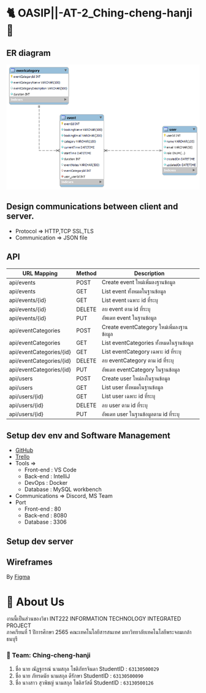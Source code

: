 # 🐈 OASIP||-AT-2_Ching-cheng-hanji 🐁

## ER diagram
![image](./ER_diagram.png)
## Design communications between client and server.

- Protocol => HTTP,TCP SSL,TLS
- Communication => JSON file

## API
| URL Mapping | Method | Description |
|-------------|--------|-------------|
| api/events | POST | Create event ใหม่เพิ่มลงฐานข้อมูล |
| api/events | GET | List event ทั้งหมดในฐานข้อมูล |
| api/events/{id} | GET | List event เฉพาะ id ที่ระบุ |
| api/events/{id} | DELETE | ลบ event ตาม id ที่ระบุ |
| api/events/{id} | PUT | อัพเดท event ในฐานข้อมูล |
| api/eventCategories | POST | Create eventCategory ใหม่เพิ่มลงฐานข้อมูล |
| api/eventCategories | GET | List  eventCategories ทั้งหมดในฐานข้อมูล |
| api/eventCategories/{id} | GET | List eventCategory เฉพาะ id ที่ระบุ |
| api/eventCategories/{id} | DELETE | ลบ eventCategory ตาม id ที่ระบุ |
| api/eventCategories/{id} | PUT | อัพเดท eventCategory ในฐานข้อมูล |
| api/users | POST | Create user ใหม่ลงในฐานข้อมูล |
| api/users | GET | List user ทั้งหมดในฐานข้อมูล |
| api/users/{id} | GET | List user เฉพาะ id ที่ระบุ |
| api/users/{id} | DELETE | ลบ user ตาม id ที่ระบุ |
| api/users/{id} | PUT | อัพเดท user ในฐานข้อมูลตาม id ที่ระบุ |

## Setup dev env and Software Management
- [GitHub](https://github.com/pataradee/Ching-cheng-hanji.git)
- [Trello](https://trello.com/invite/b/tKVIS3xb/06df9e0ddb9fbf59a12d30e4ebe415a9/project-management)
- Tools => 
    - Front-end : VS Code
    - Back-end : IntelliJ
    - DevOps : Docker
    - Database : MySQL workbench
- Communications => Discord, MS Team
- Port
    - Front-end : 80
    - Back-end : 8080
    - Database : 3306

## Setup dev server


## Wireframes
By [Figma](https://www.figma.com/proto/FFu7WiaBwzUe0KrRhRFeNy/Integrated?page-id=0%3A1&node-id=2%3A2&viewport=241%2C48%2C0.27&scaling=min-zoom&starting-point-node-id=2%3A2)

# 🎫 About Us
งานนี้เป็นส่วนของวิชา INT222 INFORMATION TECHNOLOGY INTEGRATED PROJECT <br/> ภาคเรียนที่ 1 ปีการศึกษา 2565 คณะเทคโนโลยีสารสนเทศ มหาวิทยาลัยเทคโนโลยีพระจอมเกล้าธนบุรี
### 🎫 Team: Ching-cheng-hanji
1. ชื่อ นาย ณัฏฐกรณ์ นามสกุล โชติภัทรจินดา StudentID : ```63130500029```
2. ชื่อ นาย ภัทรดนัย นามสกุล ดีรักษา StudentID : ```63130500090```
3. ชื่อ นางสาว สุวพิชญ์ นามสกุล  โชติสวัสดิ์ StudentID : ```63130500126```
